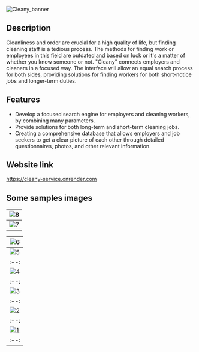 ![Cleany_banner](https://github.com/Andrey-Ruch/Cleany/assets/73066767/90e0d33f-c256-43e4-8646-b22f9063bf9b)

## Description
Cleanliness and order are crucial for a high quality of life, but finding cleaning staff is a tedious process. The methods for finding work or employees in this field are outdated and based on luck or it's a matter of whether you know someone or not. "Cleany" connects employers and cleaners in a focused way. The interface will allow an equal search process for both sides, providing solutions for finding workers for both short-notice jobs and longer-term duties. 

## Features
- Develop a focused search engine for employers and cleaning workers, by combining many parameters.
- Provide solutions for both long-term and short-term cleaning jobs.
- Creating a comprehensive database that allows employers and job seekers to get a clear picture of each other through detailed questionnaires, photos, and other relevant information.

## Website link
https://cleany-service.onrender.com

## Some samples images
| ![8](https://github.com/Andrey-Ruch/Cleany/assets/73066767/04d87886-bdc7-4580-92ee-cf25aa7e81b8) |
|:--:| 
| ![7](https://github.com/Andrey-Ruch/Cleany/assets/73066767/d0285657-cf79-47e9-a56d-445641e52abd) |

| ![6](https://github.com/Andrey-Ruch/Cleany/assets/73066767/8f6c709a-c9e1-46c6-93f4-5ef1a384514e) |
|:--:| 
| ![5](https://github.com/Andrey-Ruch/Cleany/assets/73066767/b42c732b-39da-4120-b0d9-b10827234721) |
|:--:| 
| ![4](https://github.com/Andrey-Ruch/Cleany/assets/73066767/7b318548-d4f2-4f65-9640-871607144206) |
|:--:| 
| ![3](https://github.com/Andrey-Ruch/Cleany/assets/73066767/9527985f-9586-45ce-9f4e-cd07d32c4fa5) |
|:--:| 
| ![2](https://github.com/Andrey-Ruch/Cleany/assets/73066767/74d9950c-64cf-4733-8281-96628ebe3658) |
|:--:| 
| ![1](https://github.com/Andrey-Ruch/Cleany/assets/73066767/38009a10-a897-4acf-9a4a-04fa22032a66) |
|:--:| 

